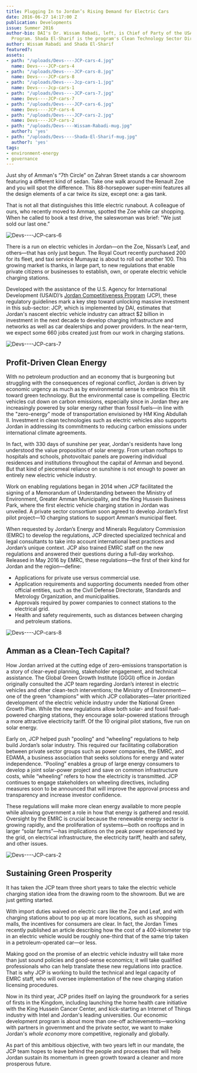```yaml
---
title: Plugging In to Jordan’s Rising Demand for Electric Cars
date: 2016-06-27 14:17:00 Z
publication: Developments
issue: Summer 2016
author-bio: DAI's Dr. Wissam Rabadi, left, is Chief of Party of the USAID Jordan Competitiveness
  Program. Shada El-Sharif is the program's Clean Technology Sector Director.
author: Wissam Rabadi and Shada El-Sharif
featured?: 
assets:
- path: "/uploads/Devs----JCP-cars-4.jpg"
  name: Devs----JCP-cars-4
- path: "/uploads/Devs----JCP-cars-8.jpg"
  name: Devs----JCP-cars-8
- path: "/uploads/Devs----Jcp-cars-1.jpg"
  name: Devs----Jcp-cars-1
- path: "/uploads/Devs----JCP-cars-7.jpg"
  name: Devs----JCP-cars-7
- path: "/uploads/Devs----JCP-cars-6.jpg"
  name: Devs----JCP-cars-6
- path: "/uploads/Devs----JCP-cars-2.jpg"
  name: Devs----JCP-cars-2
- path: "/uploads/Devs----Wissam-Rabadi-mug.jpg"
  author?: 'yes'
- path: "/uploads/Devs----Shada-El-Sharif-mug.jpg"
  author?: 'yes'
tags:
- environment-energy
- governance
---
```


Just shy of Amman's “7th Circle” on Zahran Street stands a car showroom featuring a different kind of sedan. Take one walk around the Renault Zoe and you will spot the difference. This 88-horsepower super-mini features all the design elements of a car twice its size, except one: a gas tank.   




That is not all that distinguishes this little electric runabout. A colleague of ours, who recently moved to Amman, spotted the Zoe while car shopping. When he called to book a test drive, the saleswoman was brief: "We just sold our last one.”

![Devs----JCP-cars-6](/uploads/Devs----JCP-cars-6.jpg "At the King Hussein Business Park, where the first electric vehicle charging station in Jordan was unveiled.") 

There is a run on electric vehicles in Jordan—on the Zoe, Nissan’s Leaf, and others—that has only just begun. The Royal Court recently purchased 200 for its fleet, and taxi service Mumayaz is about to roll out another 100. This growing market is thanks, in large part, to new regulations that enable private citizens or businesses to establish, own, or operate electric vehicle charging stations.

Developed with the assistance of the U.S. Agency for International Development (USAID)’s [Jordan Competitiveness Program](http://dai.com/our-work/projects/jordan-competitiveness-program-jcp) (JCP), these regulatory guidelines mark a key step toward unlocking massive investment in this sub-sector: JCP, which is implemented by DAI, estimates that Jordan's nascent electric vehicle industry can attract $2 billion in investment in the next decade to develop charging infrastructure and networks as well as car dealerships and power providers. In the near-term, we expect some 660 jobs created just from our work in charging stations.

![Devs----JCP-cars-7](/uploads/Devs----JCP-cars-7.jpg "Green Job Fair at the Landmark Hotel in 2015 to link companies that work in the green technology sector with professionals and graduates who have relevant skills.") 

## Profit-Driven Clean Energy 

With no petroleum production and an economy that is burgeoning but struggling with the consequences of regional conflict, Jordan is driven by economic urgency as much as by environmental sense to embrace this tilt toward green technology. But the environmental case is compelling. Electric vehicles cut down on carbon emissions, especially since in Jordan they are increasingly powered by solar energy rather than fossil fuels—in line with the "zero-energy" mode of transportation envisioned by HM King Abdullah II. Investment in clean technologies such as electric vehicles also supports Jordan in addressing its commitments to reducing carbon emissions under international climate agreements.

In fact, with 330 days of sunshine per year, Jordan's residents have long understood the value proposition of solar energy. From urban rooftops to hospitals and schools, photovoltaic panels are powering individual residences and institutions throughout the capital of Amman and beyond. But that kind of piecemeal reliance on sunshine is not enough to power an entirely new electric vehicle industry.

Work on enabling regulations began in 2014 when JCP facilitated the signing of a Memorandum of Understanding between the Ministry of Environment, Greater Amman Municipality, and the King Hussein Business Park, where the first electric vehicle charging station in Jordan was unveiled. A private sector consortium soon agreed to develop Jordan’s first pilot project—10 charging stations to support Amman’s municipal fleet.

When requested by Jordan’s Energy and Minerals Regulatory Commission (EMRC) to develop the regulations, JCP directed specialized technical and legal consultants to take into account international best practices and Jordan’s unique context. JCP also trained EMRC staff on the new regulations and answered their questions during a full-day workshop. Released in May 2016 by EMRC, these regulations—the first of their kind for Jordan and the region—define:

* Applications for private use versus commercial use.
* Application requirements and supporting documents needed from other official entities, such as the Civil Defense Directorate, Standards and Metrology Organization, and municipalities.
* Approvals required by power companies to connect stations to the electrical grid.
* Health and safety requirements, such as distances between charging and petroleum stations.

![Devs----JCP-cars-8](/uploads/Devs----JCP-cars-8.jpg "Unveiling Jordan's first electric vehicle charging station in 2014, from left: Dr. Said Al Hallaj, All Cell, private sector; Dr. Fawzi Masad, Amman City Manager at the time; Ahmad Qatarneh, Secretary General of the Ministry of Environment; HE Dr. Taher Shakhshir,  Minister of Environment at the time; Aqel Biltaji, Mayor of Amman; Dr. Moayad Samman, Chairman of the King Hussein Business Pak; and Raouf Dabbas, advisor to the Minister of Environment.") 

## Amman as a Clean-Tech Capital?

How Jordan arrived at the cutting edge of zero-emissions transportation is a story of clear-eyed planning, stakeholder engagement, and technical assistance. The Global Green Growth Institute (GGGI) office in Jordan originally consulted the JCP team regarding Jordan’s interest in electric vehicles and other clean-tech interventions; the Ministry of Environment—one of the green “champions” with which JCP collaborates—later prioritized development of the electric vehicle industry under the National Green Growth Plan. While the new regulations allow both solar- and fossil fuel-powered charging stations, they encourage solar-powered stations through a more attractive electricity tariff. Of the 10 original pilot stations, five run on solar energy.

Early on, JCP helped push "pooling" and “wheeling” regulations to help build Jordan’s solar industry. This required our facilitating collaboration between private sector groups such as power companies, the EMRC, and EDAMA, a business association that seeks solutions for energy and water independence. “Pooling” enables a group of large energy consumers to develop a joint solar-power project and save on common infrastructure costs, while “wheeling” refers to how the electricity is transmitted. JCP continues to engage stakeholders on wheeling directives, including measures soon to be announced that will improve the approval process and transparency and increase investor confidence.

These regulations will make more clean energy available to more people while allowing government a role in how that energy is gathered and resold. Oversight by the EMRC is crucial because the renewable energy sector is growing rapidly, and the proliferation of systems—both on rooftops and in larger “solar farms”—has implications on the peak power experienced by the grid, on electrical infrastructure, the electricity tariff, health and safety, and other issues.

![Devs----JCP-cars-2](/uploads/Devs----JCP-cars-2.jpg "HRH Princess Dina Mired, director of the King Hussein Cancer Foundation, at the launch of the King Hussein Cancer Center's home health care initiative, which was supported by JCP.")  

## Sustaining Green Prosperity

It has taken the JCP team three short years to take the electric vehicle charging station idea from the drawing room to the showroom. But we are just getting started.

With import duties waived on electric cars like the Zoe and Leaf, and with charging stations about to pop up at more locations, such as shopping malls, the incentives for consumers are clear. In fact, the Jordan Times recently published an article describing how the cost of a 400-kilometer trip in an electric vehicle would be roughly one-third that of the same trip taken in a petroleum-operated car—or less.

Making good on the promise of an electric vehicle industry will take more than just sound policies and good-sense economics; it will take qualified professionals who can help translate these new regulations into practice. That is why JCP is working to build the technical and legal capacity of EMRC staff, who will oversee implementation of the new charging station licensing procedures.

Now in its third year, JCP prides itself on laying the groundwork for a series of firsts in the Kingdom, including launching the home health care initiative with the King Hussein Cancer Center, and kick-starting an Internet of Things industry with Intel and Jordan's leading universities. Our economic development program is about more than one-off achievements—working with partners in government and the private sector, we want to make Jordan's *whole economy* more competitive, regionally and globally. 

As part of this ambitious objective, with two years left in our mandate, the JCP team hopes to leave behind the people and processes that will help Jordan sustain its momentum in green growth toward a cleaner and more prosperous future.
